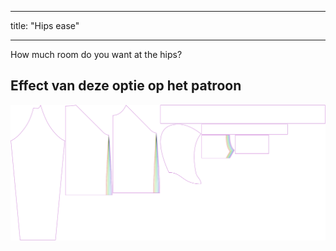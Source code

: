 - - -
title: "Hips ease"
- - -

How much room do you want at the hips?

## Effect van deze optie op het patroon

![This image shows the effect of this option by superimposing several variants that have a different value for this option](hugo_hipsease_sample.svg "Effect of this option on the pattern")
